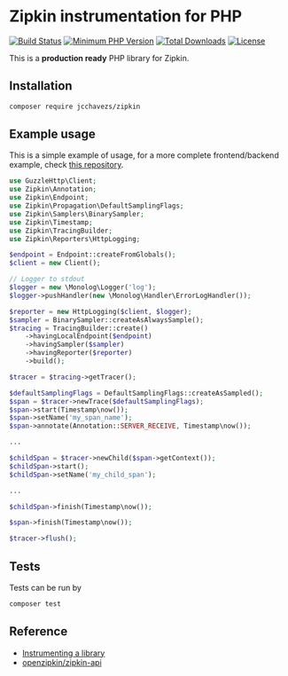 # Zipkin instrumentation for PHP

[![Build Status](https://travis-ci.org/jcchavezs/zipkin-php.svg?branch=master)](https://travis-ci.org/jcchavezs/zipkin-php)
[![Minimum PHP Version](https://img.shields.io/badge/php-%3E%3D%205.6-8892BF.svg)](https://php.net/)
[![Total Downloads](https://poser.pugx.org/jcchavezs/zipkin/downloads)](https://packagist.org/packages/jcchavezs/zipkin)
[![License](https://img.shields.io/packagist/l/jcchavezs/zipkin.svg)](https://github.com/jcchavezs/zipkin-php/blob/master/LICENSE)

This is a **production ready** PHP library for Zipkin.

## Installation

```bash
composer require jcchavezs/zipkin
```

## Example usage

This is a simple example of usage, for a more complete frontend/backend 
example, check [this repository](https://github.com/openzipkin/zipkin-php-example).

```php
use GuzzleHttp\Client;
use Zipkin\Annotation;
use Zipkin\Endpoint;
use Zipkin\Propagation\DefaultSamplingFlags;
use Zipkin\Samplers\BinarySampler;
use Zipkin\Timestamp;
use Zipkin\TracingBuilder;
use Zipkin\Reporters\HttpLogging;

$endpoint = Endpoint::createFromGlobals();
$client = new Client();

// Logger to stdout
$logger = new \Monolog\Logger('log');
$logger->pushHandler(new \Monolog\Handler\ErrorLogHandler());

$reporter = new HttpLogging($client, $logger);
$sampler = BinarySampler::createAsAlwaysSample();
$tracing = TracingBuilder::create()
    ->havingLocalEndpoint($endpoint)
    ->havingSampler($sampler)
    ->havingReporter($reporter)
    ->build();

$tracer = $tracing->getTracer();

$defaultSamplingFlags = DefaultSamplingFlags::createAsSampled();
$span = $tracer->newTrace($defaultSamplingFlags);
$span->start(Timestamp\now());
$span->setName('my_span_name');
$span->annotate(Annotation::SERVER_RECEIVE, Timestamp\now());

...

$childSpan = $tracer->newChild($span->getContext());
$childSpan->start();
$childSpan->setName('my_child_span');

...

$childSpan->finish(Timestamp\now());

$span->finish(Timestamp\now());

$tracer->flush();
```

## Tests

Tests can be run by
```bash
composer test
```

## Reference

* [Instrumenting a library](http://zipkin.io/pages/instrumenting.html)
* [openzipkin/zipkin-api](https://github.com/openzipkin/zipkin-api)
